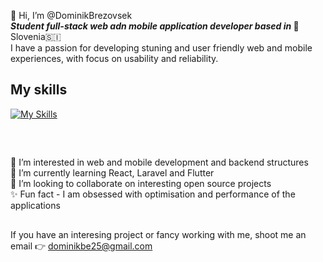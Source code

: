👋 Hi, I’m @DominikBrezovsek
<br>
<b><i>Student full-stack web adn mobile application developer based in </i></b>📍 Slovenia🇸🇮
<br>
I have a passion for developing stuning and user friendly web and mobile experiences, with focus on usability and reliability.
<br>

## My skills

[![My Skills](https://skillicons.dev/icons?i=html,css,js,figma,laravel,nextjs,php,mysql,postman,vue,redis,tailwind&perline=4)](https://skillicons.dev)
## 
<br>

👀 I’m interested in web and mobile development and backend structures <br>
🌱 I’m currently learning React, Laravel and Flutter <br>
💞️ I’m looking to collaborate on interesting open source projects <br>
✨ Fun fact - I am obsessed with optimisation and performance of the applications <br>
##
If you have an interesing project or fancy working with me, shoot me an email 👉 dominikbe25@gmail.com

